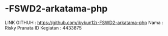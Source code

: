 # -FSWD2-arkatama-php
LINK GITHUH : https://github.com/ikykun12/-FSWD2-arkatama-php
Nama : Risky Pranata 
ID Kegiatan : 4433875


